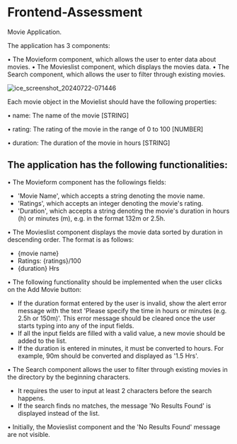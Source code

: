 # Frontend-Assessment

Movie Application.

The application has 3 components:

• The Movieform component, which allows the user to enter data about movies.
• The Movieslist component, which displays the movies data.
• The Search component, which allows the user to filter through existing movies.

![ice_screenshot_20240722-071446](https://github.com/user-attachments/assets/fb4cec2d-84a4-4363-9129-15806d2a71fd)

Each movie object in the Movielist should have the following properties:

• name: The name of the movie [STRING]

• rating: The rating of the movie in the range of 0 to 100 [NUMBER]

• duration: The duration of the movie in hours [STRING]

## The application has the following functionalities:

• The Movieform component has the followings fields:
   - 'Movie Name', which accepts a string denoting the movie name.
   - 'Ratings', which accepts an integer denoting the movie's rating.
   - 'Duration', which accepts a string denoting the movie's duration in hours (h) or 
     minutes (m), e.g. in the format 132m or 2.5h.

• The Movieslist component displays the movie data sorted by duration in descending 
  order. The format is as follows:
   - {movie name}
   - Ratings: {ratings}/100
   - {duration} Hrs

• The following functionality should be implemented when the user clicks on the Add 
  Movie button:
   - If the duration format entered by the user is invalid, show the alert error message 
     with the text 'Please specify the time in hours or minutes (e.g. 2.5h or 150m)'. This 
     error message should be cleared once the user starts typing into any of the input 
     fields.
   - If all the input fields are filled with a valid value, a new movie should be added to 
     the list.
   - If the duration is entered in minutes, it must be converted to hours. For example, 
     90m should be converted and displayed as '1.5 Hrs'.

• The Search component allows the user to filter through existing movies in the directory 
  by the beginning characters.
   - It requires the user to input at least 2 characters before the search happens.
   - If the search finds no matches, the message 'No Results Found' is displayed instead 
     of the list.

• Initially, the Movieslist component and the 'No Results Found' message are not visible.
